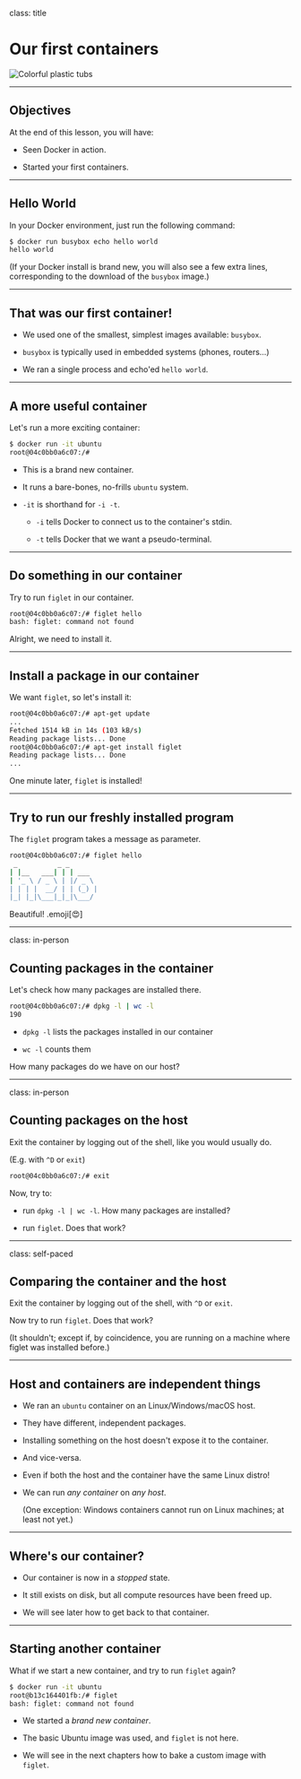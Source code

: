 
class: title

# Our first containers

![Colorful plastic tubs](images/title-our-first-containers.jpg)

---

## Objectives

At the end of this lesson, you will have:

* Seen Docker in action.

* Started your first containers.

---

## Hello World

In your Docker environment, just run the following command:

```bash
$ docker run busybox echo hello world
hello world
```

(If your Docker install is brand new, you will also see a few extra lines,
corresponding to the download of the `busybox` image.)

---

## That was our first container!

* We used one of the smallest, simplest images available: `busybox`.

* `busybox` is typically used in embedded systems (phones, routers...)

* We ran a single process and echo'ed `hello world`.

---

## A more useful container

Let's run a more exciting container:

```bash
$ docker run -it ubuntu
root@04c0bb0a6c07:/#
```

* This is a brand new container.

* It runs a bare-bones, no-frills `ubuntu` system.

* `-it` is shorthand for `-i -t`.

  * `-i` tells Docker to connect us to the container's stdin.

  * `-t` tells Docker that we want a pseudo-terminal.

---

## Do something in our container

Try to run `figlet` in our container.

```bash
root@04c0bb0a6c07:/# figlet hello
bash: figlet: command not found
```

Alright, we need to install it.

---

## Install a package in our container

We want `figlet`, so let's install it:

```bash
root@04c0bb0a6c07:/# apt-get update
...
Fetched 1514 kB in 14s (103 kB/s)
Reading package lists... Done
root@04c0bb0a6c07:/# apt-get install figlet
Reading package lists... Done
...
```

One minute later, `figlet` is installed!

---

## Try to run our freshly installed program

The `figlet` program takes a message as parameter.

```bash
root@04c0bb0a6c07:/# figlet hello
 _          _ _       
| |__   ___| | | ___  
| '_ \ / _ \ | |/ _ \ 
| | | |  __/ | | (_) |
|_| |_|\___|_|_|\___/ 
```

Beautiful! .emoji[😍]

---

class: in-person

## Counting packages in the container

Let's check how many packages are installed there.

```bash
root@04c0bb0a6c07:/# dpkg -l | wc -l
190
```

* `dpkg -l` lists the packages installed in our container

* `wc -l` counts them

How many packages do we have on our host?

---

class: in-person

## Counting packages on the host

Exit the container by logging out of the shell, like you would usually do.

(E.g. with `^D` or `exit`)

```bash
root@04c0bb0a6c07:/# exit
```

Now, try to:

* run `dpkg -l | wc -l`. How many packages are installed?

* run `figlet`. Does that work?

---

class: self-paced

## Comparing the container and the host

Exit the container by logging out of the shell, with `^D` or `exit`.

Now try to run `figlet`. Does that work?

(It shouldn't; except if, by coincidence, you are running on a machine where figlet was installed before.)

---

## Host and containers are independent things

* We ran an `ubuntu` container on an Linux/Windows/macOS host.

* They have different, independent packages.

* Installing something on the host doesn't expose it to the container.

* And vice-versa.

* Even if both the host and the container have the same Linux distro!

* We can run *any container* on *any host*.

  (One exception: Windows containers cannot run on Linux machines; at least not yet.)

---

## Where's our container?

* Our container is now in a *stopped* state.

* It still exists on disk, but all compute resources have been freed up.

* We will see later how to get back to that container.

---

## Starting another container

What if we start a new container, and try to run `figlet` again?
 
```bash
$ docker run -it ubuntu
root@b13c164401fb:/# figlet
bash: figlet: command not found
```

* We started a *brand new container*.

* The basic Ubuntu image was used, and `figlet` is not here.

* We will see in the next chapters how to bake a custom image with `figlet`.

